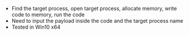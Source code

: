 - Find the target process, open target process, allocate memory, write code to memory, run the code
- Need to input the payload inside the code and the target process name
- Tested in Win10 x64

